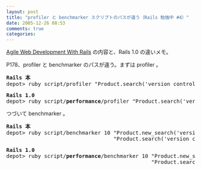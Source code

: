 ```yaml
---
layout: post
title: "profiler と benchmarker スクリプトのパスが違う（Rails 勉強中 #4）"
date: 2005-12-26 08:53
comments: true
categories: 
---
```

<p class="entryBody">
<a href="http://www.amazon.co.jp/exec/obidos/ASIN/097669400X/httshemizorg-22/ref=nosim" target="_blank">Agile Web Development With Rails</a> の内容と、Rails 1.0 の違いメモ。
</p>

<p class="entryBody">
P178、profiler と benchmarker のパスが違う。まずは profiler 。
</p>

<pre class="code">
<strong>Rails 本</strong>
depot> ruby script/profiler "Product.search('version_control') 10
</pre>

<pre class="code">
<strong>Rails 1.0</strong>
depot> ruby script/<strong>performance</strong>/profiler "Product.search('version_control') 10
</pre>

<p class="entryBody">
つづいて benchmarker 。
</p>

<pre class="code">
<strong>Rails 本</strong>
depot> ruby script/benchmarker 10 "Product.new_search('version_control')" \
                                  "Product.search('version_control')"
</pre>

<pre class="code">
<strong>Rails 1.0</strong>
depot> ruby script/<strong>performance</strong>/benchmarker 10 "Product.new_search('version_control')" \
                                              "Product.search('version_control')"
</pre>